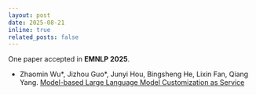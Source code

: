 ```yaml
---
layout: post
date: 2025-08-21
inline: true
related_posts: false
---
```


One paper accepted in **EMNLP 2025**.
- Zhaomin Wu\*, Jizhou Guo\*, Junyi Hou, Bingsheng He, Lixin Fan, Qiang Yang.
  [Model-based Large Language Model Customization as Service](https://arxiv.org/pdf/2410.10481)
